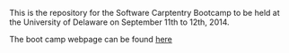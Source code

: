 This is the repository for the Software Carptentry Bootcamp to be held at the University of Delaware on September 11th to 12th, 2014.

The boot camp webpage can be found [here](http://jrherr.github.io/2014-09-11-udel/)
